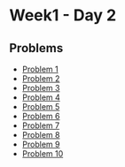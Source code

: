 # Week1 - Day 2

## Problems
- [Problem 1](https://github.com/Harsh-04-h/PIPTP-Prep-2025/blob/fd832cb7ebecdd617b7b37cb5745a18f978f511a/Week1/Day2/Problem2)
- [Problem 2](https://github.com/Harsh-04-h/PIPTP-Prep-2025/blob/2dc6dba11639bd3b19d00c9d2a77ddc760e42bf0/Week1/Day2/Problem2)
- [Problem 3](https://github.com/Harsh-04-h/PIPTP-Prep-2025/blob/main/Week1/Day2/Problem3)
- [Problem 4](https://github.com/Harsh-04-h/PIPTP-Prep-2025/blob/dc77e7150c4c289056e605f9855c0475778ad3d8/Week1/Day2/Problem4)
- [Problem 5]()
- [Problem 6](https://github.com/Harsh-04-h/PIPTP-Prep-2025/blob/fa11651aff3e5aa4c57bbe1665e40c2aa43328b0/Week1/Day2/Problem6)
- [Problem 7]()
- [Problem 8]()
- [Problem 9]()
- [Problem 10](https://github.com/Harsh-04-h/PIPTP-Prep-2025/blob/3aaa1a760426f95cf8472e6f1a05d50acc63f5c4/Week1/Day2/Problem10)
